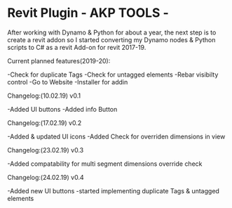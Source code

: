 # Revit Plugin - AKP TOOLS -


After working with Dynamo & Python for about a year, the next step is to create a revit addon so I 
started converting my Dynamo nodes & Python scripts to C# as a revit Add-on for revit 2017-19.

Current planned features(2019-20):

-Check for duplicate Tags
-Check for untagged elements
-Rebar visibilty control
-Go to Website
-Installer for addin

Changelog:(10.02.19) v0.1

-Added UI buttons
-Added info Button

Changelog:(17.02.19) v0.2

-Added & updated UI icons
-Added Check for overriden dimensions in view

Changelog:(23.02.19) v0.3

-Added compatability for multi segment dimensions override check

Changelog:(24.02.19) v0.4

-Added new UI buttons
-started implementing duplicate Tags & untagged elements
